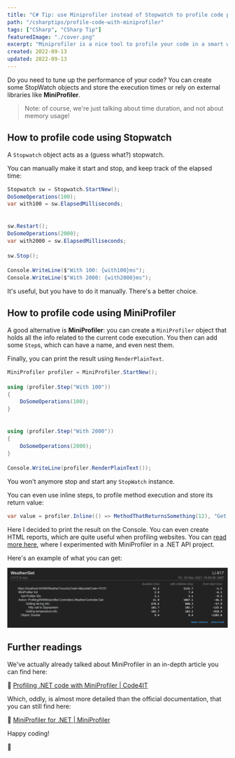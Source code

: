 ```yaml
---
title: "C# Tip: use Miniprofiler instead of Stopwatch to profile code performance"
path: "/csharptips/profile-code-with-miniprofiler"
tags: ["CSharp", "CSharp Tip"]
featuredImage: "./cover.png"
excerpt: "Miniprofiler is a nice tool to profile your code in a smart way."
created: 2022-09-13
updated: 2022-09-13
---
```


Do you need to tune up the performance of your code? You can create some StopWatch objects and store the execution times or rely on external libraries like **MiniProfiler**.

> Note: of course, we're just talking about time duration, and not about memory usage!

## How to profile code using Stopwatch

A `Stopwatch` object acts as a (guess what?) stopwatch.

You can manually make it start and stop, and keep track of the elapsed time:

```cs
Stopwatch sw = Stopwatch.StartNew();
DoSomeOperations(100);
var with100 = sw.ElapsedMilliseconds;


sw.Restart();
DoSomeOperations(2000);
var with2000 = sw.ElapsedMilliseconds;

sw.Stop();

Console.WriteLine($"With 100: {with100}ms");
Console.WriteLine($"With 2000: {with2000}ms");
```

It's useful, but you have to do it manually. There's a better choice.

## How to profile code using MiniProfiler

A good alternative is **MiniProfiler**: you can create a `MiniProfiler` object that holds all the info related to the current code execution. You then can add some `Step`s, which can have a name, and even nest them.

Finally, you can print the result using `RenderPlainText`.

```cs
MiniProfiler profiler = MiniProfiler.StartNew();

using (profiler.Step("With 100"))
{
    DoSomeOperations(100);
}


using (profiler.Step("With 2000"))
{
    DoSomeOperations(2000);
}

Console.WriteLine(profiler.RenderPlainText());
```

You won't anymore stop and start any `StopWatch` instance.

You can even use inline steps, to profile method execution and store its return value:

```cs
var value = profiler.Inline(() => MethodThatReturnsSomething(12), "Get something");
```

Here I decided to print the result on the Console. You can even create HTML reports, which are quite useful when profiling websites. You can [read more here](https://www.code4it.dev/blog/miniprofiler), where I experimented with MiniProfiler in a .NET API project.

Here's an example of what you can get:

![MiniProfiler API report](./profiling-example.png)

## Further readings

We've actually already talked about MiniProfiler in an in-depth article you can find here:

🔗 [Profiling .NET code with MiniProfiler | Code4IT](https://www.code4it.dev/blog/miniprofiler)

Which, oddly, is almost more detailed than the official documentation, that you can still find here:

🔗 [MiniProfiler for .NET | MiniProfiler](https://miniprofiler.com/dotnet/ConsoleDotNetCore)

Happy coding!

🐧
